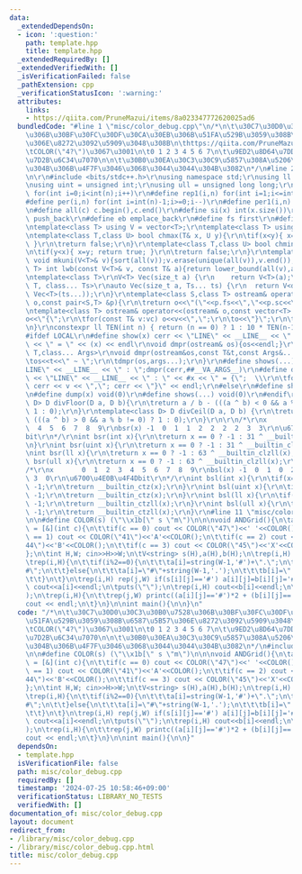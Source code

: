 ```yaml
---
data:
  _extendedDependsOn:
  - icon: ':question:'
    path: template.hpp
    title: template.hpp
  _extendedRequiredBy: []
  _extendedVerifiedWith: []
  _isVerificationFailed: false
  _pathExtension: cpp
  _verificationStatusIcon: ':warning:'
  attributes:
    links:
    - https://qiita.com/PruneMazui/items/8a023347772620025ad6
  bundledCode: "#line 1 \"misc/color_debug.cpp\"\n/*\n\t\u30C7\u30D0\u30C3\u30B0\u7528\
    \u306B\u30BF\u30FC\u30DF\u30CA\u30EB\u306B\u51FA\u529B\u3059\u308B\u6587\u5B57\
    \u306E\u8272\u3092\u5909\u3048\u308B\n\thttps://qiita.com/PruneMazui/items/8a023347772620025ad6\n\
    \tCOLOR(\"4?\")\u3067\u3001\n\t0 1 2 3 4 5 6 7\n\t\u9ED2\u8D64\u7DD1\u9EC3\u9752\
    \u7D2B\u6C34\u7070\n\n\t\u30B0\u30EA\u30C3\u30C9\u5857\u308A\u5206\u3051\u3068\
    \u304B\u306B\u4F7F\u3046\u3068\u3044\u3044\u304B\u3082\n*/\n#line 2 \"template.hpp\"\
    \n\r\n#include <bits/stdc++.h>\r\nusing namespace std;\r\nusing ll = long long;\r\
    \nusing uint = unsigned int;\r\nusing ull = unsigned long long;\r\n#define rep(i,n)\
    \ for(int i=0;i<int(n);i++)\r\n#define rep1(i,n) for(int i=1;i<=int(n);i++)\r\n\
    #define per(i,n) for(int i=int(n)-1;i>=0;i--)\r\n#define per1(i,n) for(int i=int(n);i>0;i--)\r\
    \n#define all(c) c.begin(),c.end()\r\n#define si(x) int(x.size())\r\n#define pb\
    \ push_back\r\n#define eb emplace_back\r\n#define fs first\r\n#define sc second\r\
    \ntemplate<class T> using V = vector<T>;\r\ntemplate<class T> using VV = vector<vector<T>>;\r\
    \ntemplate<class T,class U> bool chmax(T& x, U y){\r\n\tif(x<y){ x=y; return true;\
    \ }\r\n\treturn false;\r\n}\r\ntemplate<class T,class U> bool chmin(T& x, U y){\r\
    \n\tif(y<x){ x=y; return true; }\r\n\treturn false;\r\n}\r\ntemplate<class T>\
    \ void mkuni(V<T>& v){sort(all(v));v.erase(unique(all(v)),v.end());}\r\ntemplate<class\
    \ T> int lwb(const V<T>& v, const T& a){return lower_bound(all(v),a) - v.begin();}\r\
    \ntemplate<class T>\r\nV<T> Vec(size_t a) {\r\n    return V<T>(a);\r\n}\r\ntemplate<class\
    \ T, class... Ts>\r\nauto Vec(size_t a, Ts... ts) {\r\n  return V<decltype(Vec<T>(ts...))>(a,\
    \ Vec<T>(ts...));\r\n}\r\ntemplate<class S,class T> ostream& operator<<(ostream&\
    \ o,const pair<S,T> &p){\r\n\treturn o<<\"(\"<<p.fs<<\",\"<<p.sc<<\")\";\r\n}\r\
    \ntemplate<class T> ostream& operator<<(ostream& o,const vector<T> &vc){\r\n\t\
    o<<\"{\";\r\n\tfor(const T& v:vc) o<<v<<\",\";\r\n\to<<\"}\";\r\n\treturn o;\r\
    \n}\r\nconstexpr ll TEN(int n) { return (n == 0) ? 1 : 10 * TEN(n-1); }\r\n\r\n\
    #ifdef LOCAL\r\n#define show(x) cerr << \"LINE\" << __LINE__ << \" : \" << #x\
    \ << \" = \" << (x) << endl\r\nvoid dmpr(ostream& os){os<<endl;}\r\ntemplate<class\
    \ T,class... Args>\r\nvoid dmpr(ostream&os,const T&t,const Args&... args){\r\n\
    \tos<<t<<\" ~ \";\r\n\tdmpr(os,args...);\r\n}\r\n#define shows(...) cerr << \"\
    LINE\" << __LINE__ << \" : \";dmpr(cerr,##__VA_ARGS__)\r\n#define dump(x) cerr\
    \ << \"LINE\" << __LINE__ << \" : \" << #x << \" = {\";  \\\r\n\tfor(auto v: x)\
    \ cerr << v << \",\"; cerr << \"}\" << endl;\r\n#else\r\n#define show(x) void(0)\r\
    \n#define dump(x) void(0)\r\n#define shows(...) void(0)\r\n#endif\r\n\r\ntemplate<class\
    \ D> D divFloor(D a, D b){\r\n\treturn a / b - (((a ^ b) < 0 && a % b != 0) ?\
    \ 1 : 0);\r\n}\r\ntemplate<class D> D divCeil(D a, D b) {\r\n\treturn a / b +\
    \ (((a ^ b) > 0 && a % b != 0) ? 1 : 0);\r\n}\r\n\r\n/*\r\nx       0  1  2  3\
    \  4  5  6  7  8  9\r\nbsr(x) -1  0  1  1  2  2  2  2  3  3\r\n\u6700\u4E0A\u4F4D\
    bit\r\n*/\r\nint bsr(int x){\r\n\treturn x == 0 ? -1 : 31 ^ __builtin_clz(x);\r\
    \n}\r\nint bsr(uint x){\r\n\treturn x == 0 ? -1 : 31 ^ __builtin_clz(x);\r\n}\r\
    \nint bsr(ll x){\r\n\treturn x == 0 ? -1 : 63 ^ __builtin_clzll(x);\r\n}\r\nint\
    \ bsr(ull x){\r\n\treturn x == 0 ? -1 : 63 ^ __builtin_clzll(x);\r\n}\r\n\r\n\
    /*\r\nx       0  1  2  3  4  5  6  7  8  9\r\nbsl(x) -1  0  1  0  2  0  1  0 \
    \ 3  0\r\n\u6700\u4E0B\u4F4Dbit\r\n*/\r\nint bsl(int x){\r\n\tif(x==0) return\
    \ -1;\r\n\treturn __builtin_ctz(x);\r\n}\r\nint bsl(uint x){\r\n\tif(x==0) return\
    \ -1;\r\n\treturn __builtin_ctz(x);\r\n}\r\nint bsl(ll x){\r\n\tif(x==0) return\
    \ -1;\r\n\treturn __builtin_ctzll(x);\r\n}\r\nint bsl(ull x){\r\n\tif(x==0) return\
    \ -1;\r\n\treturn __builtin_ctzll(x);\r\n}\r\n#line 11 \"misc/color_debug.cpp\"\
    \n\n#define COLOR(s) (\"\\x1b[\" s \"m\")\n\n\nvoid ANDGrid(){\n\tauto printc\
    \ = [&](int c){\n\t\tif(c == 0) cout << COLOR(\"47\")<<' '<<COLOR();\n\t\tif(c\
    \ == 1) cout << COLOR(\"41\")<<'A'<<COLOR();\n\t\tif(c == 2) cout << COLOR(\"\
    44\")<<'B'<<COLOR();\n\t\tif(c == 3) cout << COLOR(\"45\")<<'X'<<COLOR();\n\t\
    };\n\tint H,W; cin>>H>>W;\n\tV<string> s(H),a(H),b(H);\n\trep(i,H) cin>>s[i];\n\
    \trep(i,H){\n\t\tif(i%2==0){\n\t\t\ta[i]=string(W-1,'#')+\".\";\n\t\t\tb[i]=string(W-1,'.')+\"\
    #\";\n\t\t}else{\n\t\t\ta[i]=\"#\"+string(W-1,'.');\n\t\t\tb[i]=\".\"+string(W-1,'#');\n\
    \t\t}\n\t}\n\trep(i,H) rep(j,W) if(s[i][j]=='#') a[i][j]=b[i][j]='#';\n\trep(i,H)\
    \ cout<<a[i]<<endl;\n\tputs(\"\");\n\trep(i,H) cout<<b[i]<<endl;\n\tputs(\"\"\
    );\n\trep(i,H){\n\t\trep(j,W) printc((a[i][j]=='#')*2 + (b[i][j]=='#'));\n\t\t\
    cout << endl;\n\t}\n}\n\nint main(){\n\n}\n"
  code: "/*\n\t\u30C7\u30D0\u30C3\u30B0\u7528\u306B\u30BF\u30FC\u30DF\u30CA\u30EB\u306B\
    \u51FA\u529B\u3059\u308B\u6587\u5B57\u306E\u8272\u3092\u5909\u3048\u308B\n\thttps://qiita.com/PruneMazui/items/8a023347772620025ad6\n\
    \tCOLOR(\"4?\")\u3067\u3001\n\t0 1 2 3 4 5 6 7\n\t\u9ED2\u8D64\u7DD1\u9EC3\u9752\
    \u7D2B\u6C34\u7070\n\n\t\u30B0\u30EA\u30C3\u30C9\u5857\u308A\u5206\u3051\u3068\
    \u304B\u306B\u4F7F\u3046\u3068\u3044\u3044\u304B\u3082\n*/\n#include \"../template.hpp\"\
    \n\n#define COLOR(s) (\"\\x1b[\" s \"m\")\n\n\nvoid ANDGrid(){\n\tauto printc\
    \ = [&](int c){\n\t\tif(c == 0) cout << COLOR(\"47\")<<' '<<COLOR();\n\t\tif(c\
    \ == 1) cout << COLOR(\"41\")<<'A'<<COLOR();\n\t\tif(c == 2) cout << COLOR(\"\
    44\")<<'B'<<COLOR();\n\t\tif(c == 3) cout << COLOR(\"45\")<<'X'<<COLOR();\n\t\
    };\n\tint H,W; cin>>H>>W;\n\tV<string> s(H),a(H),b(H);\n\trep(i,H) cin>>s[i];\n\
    \trep(i,H){\n\t\tif(i%2==0){\n\t\t\ta[i]=string(W-1,'#')+\".\";\n\t\t\tb[i]=string(W-1,'.')+\"\
    #\";\n\t\t}else{\n\t\t\ta[i]=\"#\"+string(W-1,'.');\n\t\t\tb[i]=\".\"+string(W-1,'#');\n\
    \t\t}\n\t}\n\trep(i,H) rep(j,W) if(s[i][j]=='#') a[i][j]=b[i][j]='#';\n\trep(i,H)\
    \ cout<<a[i]<<endl;\n\tputs(\"\");\n\trep(i,H) cout<<b[i]<<endl;\n\tputs(\"\"\
    );\n\trep(i,H){\n\t\trep(j,W) printc((a[i][j]=='#')*2 + (b[i][j]=='#'));\n\t\t\
    cout << endl;\n\t}\n}\n\nint main(){\n\n}"
  dependsOn:
  - template.hpp
  isVerificationFile: false
  path: misc/color_debug.cpp
  requiredBy: []
  timestamp: '2024-07-25 10:58:46+09:00'
  verificationStatus: LIBRARY_NO_TESTS
  verifiedWith: []
documentation_of: misc/color_debug.cpp
layout: document
redirect_from:
- /library/misc/color_debug.cpp
- /library/misc/color_debug.cpp.html
title: misc/color_debug.cpp
---
```


